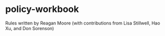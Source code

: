 # policy-workbook

Rules written by Reagan Moore (with contributions from Lisa Stillwell, Hao Xu, and Don Sorenson)
